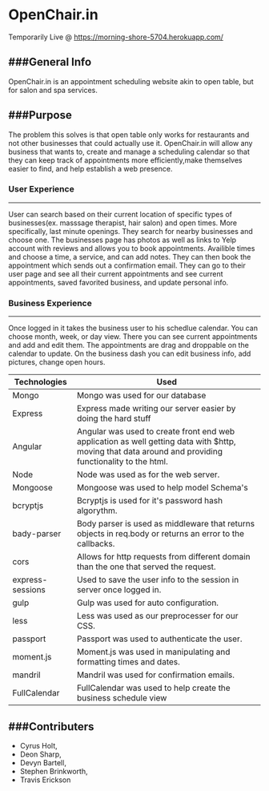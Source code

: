 # OpenChair.in

Temporarily Live @ https://morning-shore-5704.herokuapp.com/

###General Info
-------------------------------------------
OpenChair.in is an appointment scheduling website akin to open table, but for salon and spa services.

###Purpose
-------------------------------------------
The problem this solves is that open table only works for restaurants and not other businesses that could actually use it. OpenChair.in will allow any business that wants to, create and manage a scheduling calendar so that they can keep track of appointments more efficiently,make themselves easier to find, and help establish a web presence.

### User Experience
-------------------------------------------
User can search based on their current location of specific types of businesses(ex. masssage therapist, hair salon) and open times. More specifically, last minute openings. They search for nearby businesses and choose one. The  businesses page has photos as well as links to Yelp account with reviews and allows you to book appointments. Availible times and choose a time,  a service, and can add notes. They can then book the appointment which sends out a confirmation email. They can go to their user page and see all their current appointments and see current appointments, saved favorited business, and update personal info. 

### Business Experience
------------------------------------------
Once logged in it takes the business user to his schedlue calendar. You can choose month, week, or day view. There you can see current appointments and add and edit them. The appointments are drag and droppable on the calendar to update. On the business dash you can edit business info, add pictures, change open hours.



|Technologies|Used|
|-------|-------|
|Mongo|Mongo was used for our database|
|Express|Express made writing our server easier by doing the hard stuff|
|Angular|Angular was used to create front end web application as well getting data with $http, moving that data around and providing functionality to the html.|
|Node|Node was used as for the web server.|
|Mongoose|Mongoose was used to help model Schema's|
|bcryptjs|Bcryptjs is used for it's password hash algorythm. |
|bady-parser|Body parser is used as middleware that returns objects in req.body or returns an error to the callbacks.|
|cors|Allows for http requests from different domain than the one that served the request.|
|express-sessions|Used to save the user info to the session in server once logged in.|
|gulp| Gulp was used for auto configuration.|
|less| Less was used as our preprocesser for our CSS.|
|passport|Passport was used to authenticate the user.|
|moment.js|Moment.js was used in manipulating and formatting times and dates.|
|mandril| Mandril was used for confirmation emails.|
|FullCalendar| FullCalendar was used to help create the business schedule view|



###Contributers
-------------------------------------------
* Cyrus Holt,
* Deon Sharp,
* Devyn Bartell,
* Stephen Brinkworth,
* Travis Erickson
